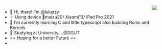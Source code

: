 <img align="right" src="https://github-readme-stats.vercel.app/api?username=luluzzy&hide=issues&show_icons=true&include_all_commits=true&theme=vue&count_private=true" />

- 👋 Hi, there! I’m @luluzzy
- ✨ Using device 📱meizu20/ Xiaomi13/ iPad Pro 2021
- 🌱 I’m currently learning C and little typescript also building Roms and Kernels
- 🏫 Studying at University....@DGUT
- == Hoping for a better Future ==
- 

<!---
luluzzy/luluzzy is a ✨ special ✨ repository because its `README.md` (this file) appears on your GitHub profile.
You can click the Preview link to take a look at your changes.
--->
